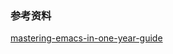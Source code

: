 ### 参考资料
[mastering-emacs-in-one-year-guide](https://github.com/redguardtoo/mastering-emacs-in-one-year-guide)
